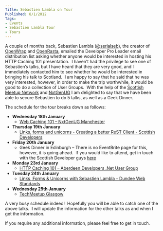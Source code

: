 ```yaml
---
Title: Sebastien Lambla on Tour
Published: 8/1/2012
Tags:
- Events
- Sebastien Lambla Tour
- Tours
---
```


A couple of months back, Sebastien Lambla ([@serialseb](https://twitter.com/#!/serialseb)), the creator of [OpenWrap](http://www.openwrap.org/) and [OpenRasta](http://openrasta.org/), emailed the Developer Pro Leader email distribution list asking whether anyone would be interested in hosting his HTTP Caching 101 presentation.  I haven’t had the privilege to see one of Sebastien’s talks, but I have heard that they are very good, and I immediately contacted him to see whether he would be interested in bringing his talk to Scotland.  I am happy to say that he said that he was very interested, however, in order to make the trip worthwhile, it would be good to do a collection of User Groups.  With the help of the [Scottish Meetup Network](http://aberdeendevelopers.co.uk/post/2011/12/10/Scottish-Meetup-Network.aspx) and [NxtGenUG](http://www.nxtgenug.net/Default.aspx) I am delighted to say that we have been able to secure Sebastien to do 5 talks, as well as a Geek Dinner.

The schedule for the tour breaks down as follows:

- **Wednesday 18th January**
  - [Web Caching 101 – NxtGenUG Manchester](http://www.nxtgenug.net/ViewEvent.aspx?EventID=472)
- **Thursday 19th January**
  - [Links, forms and unicorns - Creating a better ReST Client - Scottish Developers](http://sd-edi-01-12.eventbrite.co.uk/)
- **Friday 20th January**
  - Geek Dinner in Edinburgh – There is no EventBrite page for this, however, it is going ahead.  If you would like to attend, get in touch with the Scottish Developer guys [here](http://scottishdevelopers.com/about/)
- **Monday 23rd January**
  - [HTTP Caching 101 – Aberdeen Developers .Net User Group](http://adnuguk-jan2012.eventbrite.co.uk/)
- **Tuesday 24th January**
  - [Links, Forms & Unicorns with Sebastien Lambla - Dundee Web Standards](http://dws.eventbrite.com/)
- **Wednesday 25th January**
  - [TechMeetup Glasgow](http://techmeetup.co.uk/)

A very busy schedule indeed!  Hopefully you will be able to catch one of the above talks.  I will update the information for the other talks as and when I get the information.

If you require any additional information, please feel free to get in touch.
